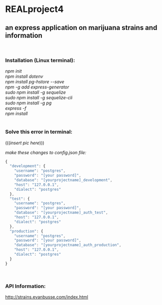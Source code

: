 # REALproject4

## an express application on marijuana strains and information
<br>

### Installation (Linux terminal):
*npm init*<br>
*npm install dotenv*<br>
*npm install pg-hstore --save*<br>
*npm -g add express-generator*<br>
*sudo npm install -g sequelize*<br>
*sudo npm install -g sequelize-cli*<br>
*sudo npm install -g pg*<br>
*express -f*<br>
*npm install*<br>
<br>

### Solve this error in terminal:
(((*insert pic here*)))

*make these changes to config.json file:*
```js 
{
  "development": {
    "username": "postgres",
    "password": "[your password]",
    "database": "[yourprojectname]_development",
    "host": "127.0.0.1",
    "dialect": "postgres"
  },
  "test": {
    "username": "postgres",
    "password": "[your password]",
    "database": "[yourprojectname]_auth_test",
    "host": "127.0.0.1",
    "dialect": "postgres"
  },
  "production": {
    "username": "postgres",
    "password": "[your password]",
    "database": "[yourprojectname]_auth_production",
    "host": "127.0.0.1",
    "dialect": "postgres"
  }
}
```
<br>

### API Information:
http://strains.evanbusse.com/index.html<br>
